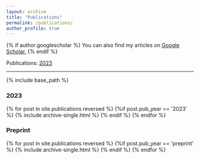 ```yaml
---
layout: archive
title: "Publications"
permalink: /publications/
author_profile: true
---
```


{% if author.googlescholar %}
  You can also find my articles on <u><a href="{{author.googlescholar}}">Google Scholar</a>.</u>
{% endif %}

Publications:  [2023](#2023)

<hr>

{% include base_path %}

### 2023

{% for post in site.publications reversed %}
  {%if post.pub_year == '2023' %}
      {% include archive-single.html %}
  {% endif %}
{% endfor %}

### Preprint

{% for post in site.publications reversed %}
  {%if post.pub_year == 'preprint' %}
      {% include archive-single.html %}
  {% endif %}
{% endfor %}
